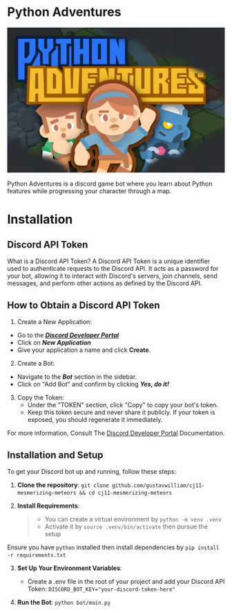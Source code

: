 # Python Adventures

![Alt title](bot/assets/title-art.png)

Python Adventures is a discord game bot where you learn about Python features while progressing your character through a map.

# Installation
## Discord API Token
What is a Discord API Token?
A Discord API Token is a unique identifier used to authenticate requests to the Discord API. It acts as a password for your bot, allowing it to interact with Discord's servers, join channels, send messages, and perform other actions as defined by the Discord API.

## How to Obtain a Discord API Token
1. Create a New Application:
  - Go to the [***Discord Developer Portal***](https://discord.com/developers/applications)
  -  Click on ***New Application***
  -   Give your application a name and click **Create**.

2. Create a Bot:
  - Navigate to the ***Bot*** section in the sidebar.
  -  Click on "Add Bot" and confirm by clicking ***Yes, do it!***

3. Copy the Token:
   - Under the "TOKEN" section, click "Copy" to copy your bot's token.
   - Keep this token secure and never share it publicly. If your token is exposed, you should regenerate it immediately.

For more information, Consult The [Discord Developer Portal](https://discord.com/developers/docs/intro) Documentation.

## Installation and Setup
To get your Discord bot up and running, follow these steps:
1. **Clone the repository**: `git clone github.com/gustavwilliam/cj11-mesmerizing-meteors && cd cj11-mesmerizing-meteors`

2. **Install Requirements**:
   > - You can create a virtual environment by `python -m venv .venv`
   > - Activate it by `source .venv/bin/activate` then pursue the setup

Ensure you have `python` installed then install dependencies by `pip install -r requirements.txt`

3. **Set Up Your Environment Variables**:
   - Create a .env file in the root of your project and add your Discord API Token: `DISCORD_BOT_KEY="your-discord-token-here"`

4. **Run the Bot**: `python bot/main.py`

